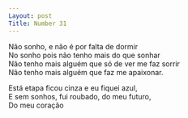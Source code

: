 ```yaml
---
Layout: post
Title: Number 31
---
```


Não sonho, e não é por falta de dormir                                                                                                                                             
No sonho pois não tenho mais do que sonhar                                                                                                                                        
Não tenho mais alguém que só de ver me faz sorrir                                                                                                                                  
Não tenho mais alguém que faz me apaixonar. 

Está etapa ficou cinza e eu fiquei azul,                                                                                                                                            
E sem sonhos, fui roubado, do meu futuro,                                                                                                                                          
Do meu coração 

